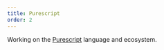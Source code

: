 ```yaml
---
title: Purescript
order: 2
---
```


Working on the [Purescript](http://www.purescript.org) language and ecosystem.
